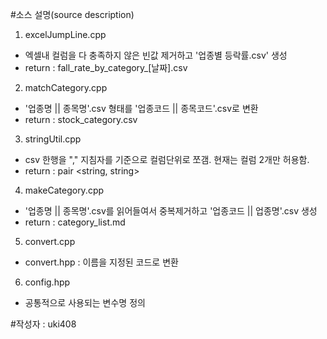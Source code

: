 #소스 설명(source description)
1. excelJumpLine.cpp   
  - 엑셀내 컬럼을 다 충족하지 않은 빈값 제거하고 '업종별 등락률.csv' 생성   
  - return : fall_rate_by_category_[날짜].csv   

2. matchCategory.cpp   
 - '업종명 || 종목명'.csv 형태를 '업종코드 || 종목코드'.csv로 변환   
 - return : stock_category.csv   

3. stringUtil.cpp
  - csv 한행을 "," 지침자를 기준으로 컬럼단위로 쪼갬. 현재는 컬럼 2개만 허용함.   
  - return : pair <string, string>   

4. makeCategory.cpp   
  - '업종명 || 종목명'.csv를 읽어들여서 중복제거하고 '업종코드 || 업종명'.csv 생성   
  - return : category_list.md   

5. convert.cpp   
  - convert.hpp : 이름을 지정된 코드로 변환   

6. config.hpp
  - 공통적으로 사용되는 변수명 정의   

#작성자 : uki408
